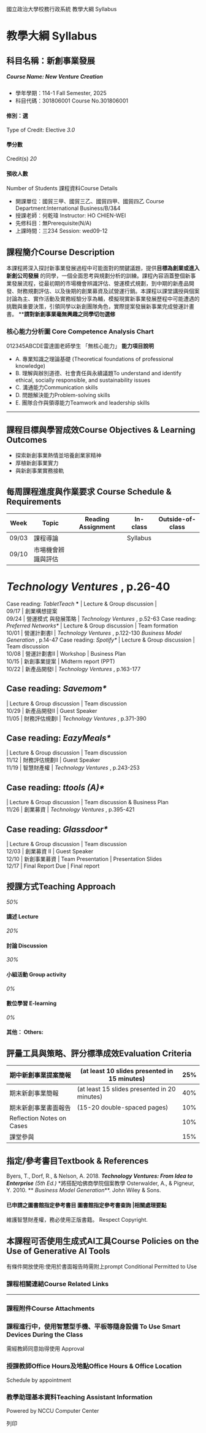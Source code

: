 國立政治大學校務行政系統 教學大綱 Syllabus
# 教學大綱 Syllabus
##  科目名稱：新創事業發展
#####  Course Name: New Venture Creation
  * 學年學期：114-1 Fall Semester, 2025 
  * 科目代碼：301806001 Course No.301806001


#### 修別：選
Type of Credit: Elective 
_3.0_
#### 學分數
Credit(s)
_20_
#### 預收人數
Number of Students
課程資料Course Details
  * 開課單位：國貿三甲、國貿三乙、國貿四甲、國貿四乙 Course Department:International Business/B/3&4 
  * 授課老師：何乾瑋 Instructor: HO CHIEN-WEI 
  * 先修科目：無Prerequisite(N/A)
  * 上課時間：三234 Session: wed09-12 


##  課程簡介Course Description
本課程將深入探討新事業發展過程中可能面對的關鍵議題，提供**目標為創業或進入新創公司發展** 的同學，一個全面思考與規劃分析的訓練。課程內容涵蓋整個新事業發展流程，從最初期的市場機會辨識評估、營運模式規劃，到中期的新產品開發、財務規劃評估、以及後期的創業募資及試營運行銷。本課程以課堂講授與個案討論為主、實作活動及實務經驗分享為輔，模擬現實新事業發展歷程中可能遭遇的挑戰與重要決策，引領同學以新創團隊角色，實際提案發展新事業完成營運計畫書。
****請對新創事業毫無興趣之同學切勿選修**
###  核心能力分析圖 Core Competence Analysis Chart
012345ABCDE雷達圖老師學生
「無核心能力」 
**能力項目說明**
  * A. 專業知識之理論基礎 (Theoretical foundations of professional knowledge)
  * B. 理解與辦別道德、社會責任與永續議題To understand and identify ethical, socially responsible, and sustainability issues
  * C. 溝通能力Communication skills
  * D. 問題解決能力Problem-solving skills
  * E. 團隊合作與領導能力Teamwork and leadership skills


* * *
##  課程目標與學習成效Course Objectives & Learning Outcomes 
  * 探索新創事業熱情並培養創業家精神
  * 厚植新創事業實力
  * 與新創事業實務接軌


##  每周課程進度與作業要求 Course Schedule & Requirements
**Week** |  **Topic** |  **Reading Assignment** |  **In-class** |  **Outside-of-class**  
---|---|---|---|---  
09/03 |  課程導論 |  |  Syllabus |   
09/10 |  市場機會辨識與評估 | 
# _Technology Ventures_ , p.26-40
Case reading: _TabletTeach_ __*__ |  Lecture  & Group discussion |   
09/17 |  創業構想提案  
09/24 |  營運模式 與發展策略 |  _Technology Ventures_ , p.52-63 Case reading: _Preferred Networks*_ |  Lecture  & Group discussion |  Team formation  
10/01 |  營運計劃書I |  _Technology Ventures_ , p.122-130 _Business Model Generation_ , p.14-47 Case reading: _Spotify*_ |  Lecture  & Group discussion |  Team discussion  
10/08 |  營運計劃書II |  Workshop |  Business Plan  
10/15 |  新創事業提案 |  Midterm report (PPT)  
10/22 |  新產品開發I |  _Technology Ventures_ , p.163-177
## Case reading: _Savemom*_
|  Lecture  & Group discussion |  Team discussion  
10/29 |  新產品開發II |  Guest Speaker  
11/05 |  財務評估規劃I |  _Technology Ventures_ , p.371-390
## Case reading: _EazyMeals*_
|  Lecture  & Group discussion |  Team discussion  
11/12 |  財務評估規劃II |  Guest Speaker  
11/19 |  智慧財產權 |  _Technology Ventures_ , p.243-253
## Case reading: _ttools (A)*_
|  Lecture  & Group discussion |  Team discussion & Business Plan  
11/26 |  創業募資 |  _Technology Ventures_ , p.395-421
## Case reading: _Glassdoor*_
|  Lecture  & Group discussion |  Team discussion  
12/03 |  創業募資 II |  Guest Speaker  
12/10 |  新創事業募資 |  Team Presentation |  Presentation Slides  
12/17 |  Final Report Due |  Final report  
##  授課方式Teaching Approach
_50%_
####  講述 Lecture
_20%_
####  討論 Discussion
_30%_
####  小組活動 Group activity
_0%_
####  數位學習 E-learning
_0%_
####  其他： Others:
##  評量工具與策略、評分標準成效Evaluation Criteria
期中新創事業提案簡報 |  (at least 10 slides presented in 15 minutes) |  25%  
---|---|---  
期末新創事業簡報 |  (at least 15 slides presented in 20 minutes) |  40%  
期末新創事業書面報告 |  (15-20 double-spaced pages) |  10%  
Reflection Notes on Cases |  |  10%  
課堂參與 |  |  15%  
##  指定/參考書目Textbook & References
Byers, T., Dorf, R., & Nelson, A. 2018. **_Technology Ventures: From Idea to Enterprise_** _(5th Ed.)_
*將搭配哈佛商學院個案教學
Osterwalder, A., & Pigneur, Y. 2010. ** _Business Model Generation_**. John Wiley & Sons.
####  已申請之圖書館指定參考書目  圖書館指定參考書查詢 |相關處理要點
維護智慧財產權，務必使用正版書籍。 Respect Copyright.
##  本課程可否使用生成式AI工具Course Policies on the Use of Generative AI Tools
有條件開放使用:使用於書面報告時需附上prompt Conditional Permitted to Use 
###  課程相關連結Course Related Links
* * *
###  課程附件Course Attachments
###  課程進行中，使用智慧型手機、平板等隨身設備 To Use Smart Devices During the Class
需經教師同意始得使用  Approval
###  授課教師Office Hours及地點Office Hours & Office Location
Schedule by appointment
###  教學助理基本資料Teaching Assistant Information
Powered by NCCU Computer Center
  
列印
